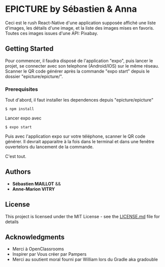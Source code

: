 # EPICTURE by Sébastien & Anna

Ceci est le rush React-Native d'une application supposée affiché une liste d'images, les détails d'une image, et la liste des images mises en favoris. Toutes ces images issues d'une API: Pixabay.

## Getting Started

Pour commencer, il faudra disposé de l'application "expo", puis lancer le projet, se connecter avec son telephone (Android/IOS) sur le même réseau. Scanner le QR code générer après la commande "expo start" depuis le dossier "epicture/epicture/".

### Prerequisites

Tout d'abord, il faut installer les dependences depuis "epicture/epicture"

```
$ npm install
```

Lancer expo avec

```
$ expo start
```

Puis avec l'application expo sur votre téléphone, scanner le QR code générer. Il devrait apparaitre à la fois dans le terminal et dans une fenêtre ouvertelors du lancement de la commande.

C'est tout.


## Authors

* **Sébastien MAILLOT**
         &&
* **Anne-Marion VITRY**

## License

This project is licensed under the MIT License - see the [LICENSE.md](LICENSE.md) file for details

## Acknowledgments
 
* Merci à OpenClassrooms
* Inspirer par Vous créer par Pampers
* Merci au soutient moral fourni par William lors du Gradle aka gradouble

